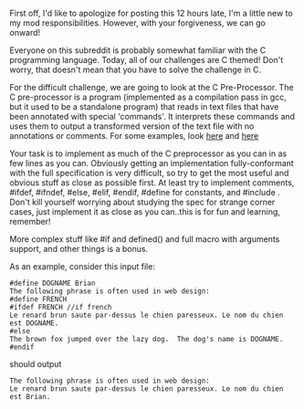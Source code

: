 First off, I'd like to apologize for posting this 12 hours late, I'm a little new to my mod responsibilities.  However, with your forgiveness, we can go onward!

Everyone on this subreddit is probably somewhat familiar with the C programming language.
Today, all of our challenges are C themed!  Don't worry, that doesn't mean that you have to solve the challenge in C.

For the difficult challenge, we are going to look at the C Pre-Processor.  The C pre-processor is a program (implemented as a compilation pass in gcc, but it used to be a standalone program) that reads in text files that have been annotated with special 'commands'.  It interprets these commands and uses them to output a transformed version of the text file with no annotations or comments.    For some examples, look [here](http://www.cs.utah.edu/dept/old/texinfo/cpp/cpp.html#SEC2) and [here](http://en.wikipedia.org/wiki/C_preprocessor)

Your task is to implement as much of the C preprocessor as you can in as few lines as you can.  Obviously getting an implementation fully-conformant with the full specification is very difficult, so try to get the most useful and obvious stuff as close as possible first.  At least try to implement comments, #ifdef, #ifndef, #else, #elif, #endif, #define for constants, and #include .  Don't kill yourself worrying about studying the spec for strange corner cases, just implement it as close as you can..this is for fun and learning, remember!

More complex stuff like #if and defined() and full macro with arguments support, and other things is a bonus.

As an example, consider this input file:

    #define DOGNAME Brian
    The following phrase is often used in web design:
    #define FRENCH
    #ifdef FRENCH //if french
    Le renard brun saute par-dessus le chien paresseux. Le nom du chien est DOGNAME.
    #else
    The brown fox jumped over the lazy dog.  The dog's name is DOGNAME.
    #endif

should output

    The following phrase is often used in web design:
    Le renard brun saute par-dessus le chien paresseux. Le nom du chien est Brian.
  